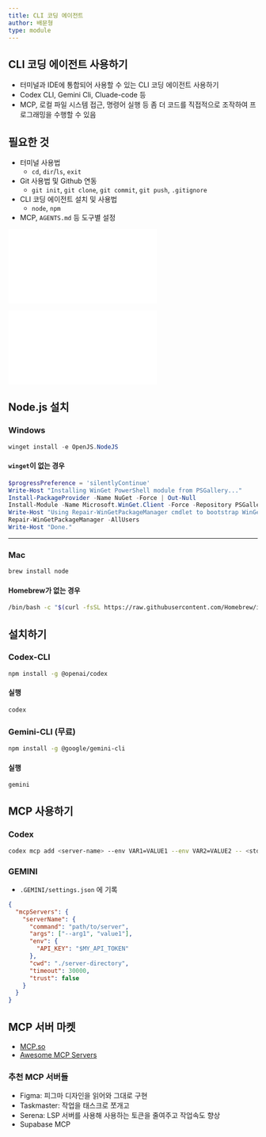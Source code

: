 ```yaml
---
title: CLI 코딩 에이전트
author: 배문형
type: module
---
```


## CLI 코딩 에이전트 사용하기

- 터미널과 IDE에 통합되어 사용할 수 있는 CLI 코딩 에이전트 사용하기
- Codex CLI, Gemini Cli, Cluade-code 등
- MCP, 로컬 파일 시스템 접근, 명령어 실행 등 좀 더 코드를 직접적으로 조작하여 프로그래밍을 수행할 수 있음

## 필요한 것

- 터미널 사용법
	- `cd`, `dir`/`ls`, `exit`
- Git 사용법 및 Github 연동
	- `git init`, `git clone`, `git commit`, `git push`, `.gitignore`
- CLI 코딩 에이전트 설치 및 사용법
	- `node`, `npm`
- MCP, `AGENTS.md` 등 도구별 설정

![터미널 사용하기](터미널%20사용하기.md)

![Git 및 Github 사용법.md](Git%20및%20Github%20사용법.md)

## Node.js 설치

### Windows

```powershell
winget install -e OpenJS.NodeJS
```

#### `winget`이 없는 경우

```powershell
$progressPreference = 'silentlyContinue'
Write-Host "Installing WinGet PowerShell module from PSGallery..."
Install-PackageProvider -Name NuGet -Force | Out-Null
Install-Module -Name Microsoft.WinGet.Client -Force -Repository PSGallery | Out-Null
Write-Host "Using Repair-WinGetPackageManager cmdlet to bootstrap WinGet..."
Repair-WinGetPackageManager -AllUsers
Write-Host "Done."
```

***

### Mac

```bash
brew install node
```

#### Homebrew가 없는 경우

```bash
/bin/bash -c "$(curl -fsSL https://raw.githubusercontent.com/Homebrew/install/HEAD/install.sh)"
```

## 설치하기

### Codex-CLI

```bash
npm install -g @openai/codex
```

#### 실행

```bash
codex
```

### Gemini-CLI (무료)

```bash
npm install -g @google/gemini-cli
```

#### 실행

```bash
gemini
```

## MCP 사용하기

### Codex

```bash
codex mcp add <server-name> --env VAR1=VALUE1 --env VAR2=VALUE2 -- <stdio server-command>
```

### GEMINI

- `.GEMINI/settings.json` 에 기록

```json
{ 
  "mcpServers": {
    "serverName": {
      "command": "path/to/server",
      "args": ["--arg1", "value1"],
      "env": {
        "API_KEY": "$MY_API_TOKEN"
      },
      "cwd": "./server-directory",
      "timeout": 30000,
      "trust": false
    }
  }
}
```

## MCP 서버 마켓

- [MCP.so](https://mcp.so)
- [Awesome MCP Servers](https://mcpservers.org)

### 추천 MCP 서버들

- Figma: 피그마 디자인을 읽어와 그대로 구현
- Taskmaster: 작업을 태스크로 쪼개고 
- Serena: LSP 서버를 사용해 사용하는 토큰을 줄여주고 작업속도 향상
- Supabase MCP